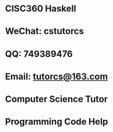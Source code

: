 # CISC360 Haskell

# WeChat: cstutorcs

# QQ: 749389476

# Email: tutorcs@163.com

# Computer Science Tutor

# Programming Code Help
